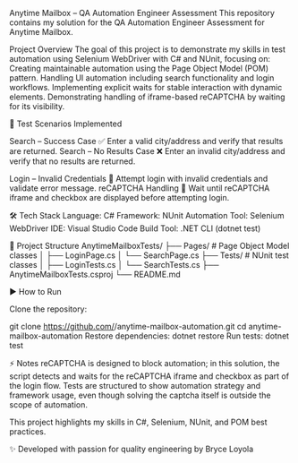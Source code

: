 Anytime Mailbox – QA Automation Engineer Assessment
This repository contains my solution for the QA Automation Engineer Assessment for Anytime Mailbox.

Project Overview
The goal of this project is to demonstrate my skills in test automation using Selenium WebDriver with C# and NUnit, focusing on:
Creating maintainable automation using the Page Object Model (POM) pattern.
Handling UI automation including search functionality and login workflows.
Implementing explicit waits for stable interaction with dynamic elements.
Demonstrating handling of iframe-based reCAPTCHA by waiting for its visibility.

🧪 Test Scenarios Implemented

Search – Success Case ✅
Enter a valid city/address and verify that results are returned.
Search – No Results Case ❌
Enter an invalid city/address and verify that no results are returned.

Login – Invalid Credentials 🔐
Attempt login with invalid credentials and validate error message.
reCAPTCHA Handling 🔄
Wait until reCAPTCHA iframe and checkbox are displayed before attempting login.

🛠️ Tech Stack
Language: C#
Framework: NUnit
Automation Tool: Selenium WebDriver
IDE: Visual Studio Code
Build Tool: .NET CLI (dotnet test)

📂 Project Structure
AnytimeMailboxTests/
 ├── Pages/         # Page Object Model classes
 │    ├── LoginPage.cs
 │    └── SearchPage.cs
 ├── Tests/         # NUnit test classes
 │    ├── LoginTests.cs
 │    └── SearchTests.cs
 ├── AnytimeMailboxTests.csproj
 └── README.md

▶️ How to Run

Clone the repository:

git clone https://github.com/<your-username>/anytime-mailbox-automation.git
cd anytime-mailbox-automation
Restore dependencies:
dotnet restore
Run tests:
dotnet test

⚡ Notes
reCAPTCHA is designed to block automation; in this solution, the script detects and waits for the reCAPTCHA iframe and checkbox as part of the login flow.
Tests are structured to show automation strategy and framework usage, even though solving the captcha itself is outside the scope of automation.

This project highlights my skills in C#, Selenium, NUnit, and POM best practices.

✨ Developed with passion for quality engineering by Bryce Loyola
